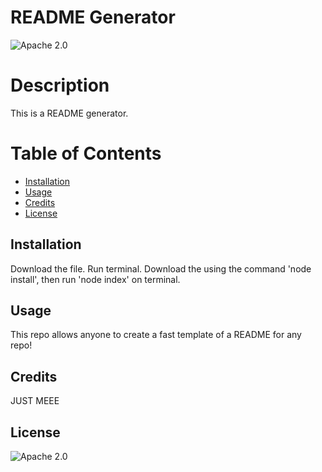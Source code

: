 # README Generator

![Apache 2.0](https://img.shields.io/badge/License-Apache2.0-red.svg)

# Description
This is a README generator.

# Table of Contents

- [Installation](#Installation)
- [Usage](#Usage)
- [Credits](#Credits)
- [License](#License)

## Installation

Download the file. Run terminal. Download the using the command 'node install', then run 'node index' on terminal.

## Usage

This repo allows anyone to create a fast template of a README for any repo!

## Credits

JUST MEEE

## License

![Apache 2.0](https://img.shields.io/badge/License-Apache2.0-red.svg)

